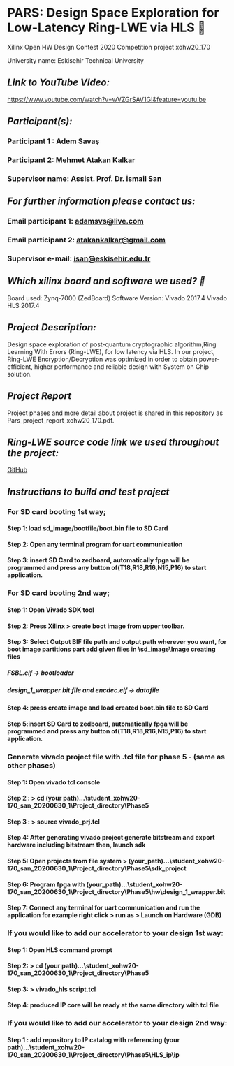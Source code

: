 # **PARS: Design Space Exploration for Low-Latency Ring-LWE via HLS :tiger:**

Xilinx Open HW Design Contest 2020 Competition  project  xohw20_170

University name: Eskisehir Technical University	

## *Link to YouTube Video:* 
https://www.youtube.com/watch?v=wVZGrSAV1GI&feature=youtu.be 

## *Participant(s):*
###   Participant 1 : Adem Savaş 
###   Participant 2:  Mehmet Atakan Kalkar
###   Supervisor name: Assist. Prof. Dr. İsmail San



## *For further information please contact us:*

###  Email participant 1: adamsvs@live.com

###  Email participant 2: atakankalkar@gmail.com

###   Supervisor e-mail: isan@eskisehir.edu.tr


 
 
 ## *Which xilinx board and software we used? :thinking:*
Board used: Zynq-7000 (ZedBoard)
Software Version: Vivado 2017.4
		  Vivado HLS 2017.4

## *Project Description:*

Design space exploration of post-quantum cryptographic algorithm,Ring Learning With Errors (Ring-LWE), for low latency via HLS.
In our project, Ring-LWE Encryption/Decryption was optimized in order to obtain power-efficient, higher performance 
and reliable design with System on Chip solution.
 
## *Project Report*
 Project phases and more detail about project is shared in this repository as Pars_project_report_xohw20_170.pdf.
 
## *Ring-LWE source code link we used throughout the project:*
				
[GitHub](https://github.com/ruandc/Ring-LWE-Encryption)


## *Instructions to build and test project*


### **For SD card booting 1st way;**

#### Step 1: load sd_image/bootfile/boot.bin file to SD Card
#### Step 2: Open any terminal program for uart communication
#### Step 3: insert SD Card to zedboard, automatically fpga will be programmed and press any button of(T18,R18,R16,N15,P16) to start application.

### **For SD card booting 2nd way;**

#### Step 1: Open Vivado SDK tool
#### Step 2: Press Xilinx > create boot image from upper toolbar.
#### Step 3: Select Output BIF file path and output path wherever you want, for boot image partitions part add given files in \sd_image\Image creating files
##### FSBL.elf -> bootloader
##### design_1_wrapper.bit file and encdec.elf -> datafile
#### Step 4: press create image and load created boot.bin file to SD Card
#### Step 5:insert SD Card to zedboard, automatically fpga will be programmed and press any button of(T18,R18,R16,N15,P16) to start application.

### **Generate vivado project file with .tcl file for phase 5 - (same as other phases)**

#### Step 1: Open vivado tcl console
#### Step 2 :  > cd (your path)...\student_xohw20-170_san_20200630_1\Project_directory\Phase5
#### Step 3 :  > source vivado_prj.tcl
#### Step 4: After generating vivado project  generate bitstream and export hardware including bitstream then, launch sdk
#### Step 5: Open projects from file system > (your_path)...\student_xohw20-170_san_20200630_1\Project_directory\Phase5\sdk_project
#### Step 6: Program fpga with (your_path)...\student_xohw20-170_san_20200630_1\Project_directory\Phase5\hw\design_1_wrapper.bit
#### Step 7: Connect any terminal for uart communication and run the application  for example right click > run as > Launch on Hardware (GDB)


### **If you would like to add our accelerator to your design 1st way:**

#### Step 1: Open HLS command prompt
#### Step 2:  > cd (your path)...\student_xohw20-170_san_20200630_1\Project_directory\Phase5
#### Step 3:  > vivado_hls script.tcl
#### Step 4: produced IP core will be ready at the same directory with tcl file

### **If you would like to add our accelerator to your design 2nd way:**
#### Step 1 : add repository to IP catalog with referencing (your path)...\student_xohw20-170_san_20200630_1\Project_directory\Phase5\HLS_ip\ip
				


